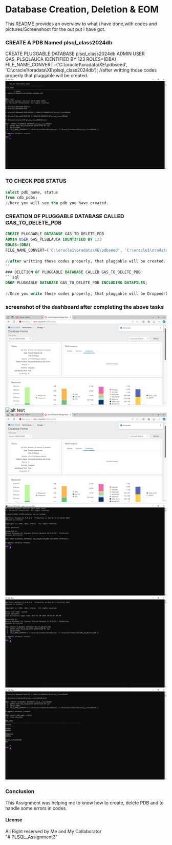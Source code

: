 # Database Creation, Deletion & EOM 

This README provides an overview to what i have done,with codes and pictures/Screenshoot for the out put i have got.

### CREATE A PDB Named plsql_class2024db

CREATE PLUGGABLE DATABASE plsql_class2024db
ADMIN USER GAS_PLSQLAUCA IDENTIFIED BY 123
ROLES=(DBA)
FILE_NAME_CONVERT=('C:\oracle1\oradata\XE\pdbseed', 'C:\oracle1\oradata\XE\plsql_class2024db');
//after writting those codes properly that pluggable will be created.
![alt text](1.png)
### TO CHECK PDB STATUS

```sql
select pdb_name, status
from cdb_pdbs; 
//here you will see the pdb you have created.
```
### CREATION OF PLUGGABLE DATABASE CALLED GAS_TO_DELETE_PDB

```sql
CREATE PLUGGABLE DATABASE GAS_TO_DELETE_PDB
ADMIN USER GAS_PLSQLAUCA IDENTIFIED BY 123
ROLES=(DBA)
FILE_NAME_CONVERT=('C:\oracle1\oradata\XE\pdbseed', 'C:\oracle1\oradata\XE\GAS_TO_DELETE_PDB');

//after writting those codes properly, that pluggable will be created.
``
### DELETION OF PLUGGABLE DATABASE CALLED GAS_TO_DELETE_PDB
```sql
DROP PLUGGABLE DATABASE GAS_TO_DELETE_PDB INCLUDING DATAFILES;

//Once you write those codes properly, that pluggable will be Dropped/Deleted.

```
### screenshot of the dashboard after completing the above tasks 

![alt text](5.png)
![alt text](6.png)
![alt text](7.png)
![alt text](4.png)
![alt text](3.png)
![alt text](2.png)

### Conclusion
This Assignment was helping me to know how to create, delete PDB and to handle some errors in codes.  
#### License

All Right reserved by Me and My Collaborator  
"# PLSQL_Assignment3" 

